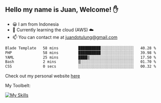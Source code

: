 ## Hello my name is Juan, Welcome! ✋

- 😀 I am from Indonesia
- 📖 Currently learning the cloud (AWS) ☁️
- 📫 You can contact me at juandotulung@gmail.com

<!--START_SECTION:waka-->

```txt
Blade Template   58 mins         ██████████░░░░░░░░░░░░░░░   40.28 %
PHP              58 mins         ██████████░░░░░░░░░░░░░░░   39.98 %
YAML             25 mins         ████▒░░░░░░░░░░░░░░░░░░░░   17.50 %
Bash             2 mins          ▒░░░░░░░░░░░░░░░░░░░░░░░░   01.70 %
CSS              0 secs          ░░░░░░░░░░░░░░░░░░░░░░░░░   00.32 %
```

<!--END_SECTION:waka-->

Check out my personal website [here](https://juanchristian.com)

My Toolbelt:

[![My Skills](https://skillicons.dev/icons?i=go,js,ts,nodejs,express,react,nextjs,vue,tailwind,vite,html,css,python,php,aws,bash,linux,postgres,mysql,redis,kafka,docker,vercel,netlify,vscode,figma)](https://skillicons.dev)


